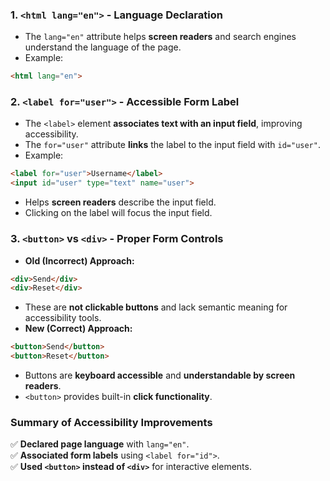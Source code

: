 ### **1. `<html lang="en">` - Language Declaration**

- The `lang="en"` attribute helps **screen readers** and search engines understand the language of the page.
- Example:
```html
<html lang="en">
```
### **2. `<label for="user">` - Accessible Form Label**

- The `<label>` element **associates text with an input field**, improving accessibility.
- The `for="user"` attribute **links** the label to the input field with `id="user"`.
- Example:

```html
<label for="user">Username</label>
<input id="user" type="text" name="user">
```

- Helps **screen readers** describe the input field.
- Clicking on the label will focus the input field.

### **3. `<button>` vs `<div>` - Proper Form Controls**

- **Old (Incorrect) Approach:**

```html
<div>Send</div>
<div>Reset</div>
```

- These are **not clickable buttons** and lack semantic meaning for accessibility tools.
- **New (Correct) Approach:**

```html
<button>Send</button>
<button>Reset</button>
```

- Buttons are **keyboard accessible** and **understandable by screen readers**.
- `<button>` provides built-in **click functionality**.
### **Summary of Accessibility Improvements**

✅ **Declared page language** with `lang="en"`.  
✅ **Associated form labels** using `<label for="id">`.  
✅ **Used `<button>` instead of `<div>`** for interactive elements.
